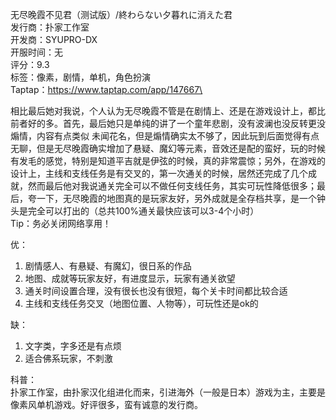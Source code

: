 无尽晚霞不见君（测试版）/終わらない夕暮れに消えた君\
发行商：扑家工作室\
开发商：SYUPRO-DX\
开服时间：无\
评分：9.3\
标签：像素，剧情，单机，角色扮演\
Taptap：https://www.taptap.com/app/147667\


相比最后她对我说，个人认为无尽晚霞不管是在剧情上、还是在游戏设计上，都比前者好的多。首先，最后她只是单纯的讲了一个童年悲剧，没有波澜也没反转更没煽情，内容有点类似 未闻花名，但是煽情确实太不够了，因此玩到后面觉得有点无聊，但是无尽晚霞确实增加了悬疑、魔幻等元素，音效还是配的蛮好，玩的时候有发毛的感觉，特别是知道平吉就是伊弦的时候，真的非常震惊；另外，在游戏的设计上，主线和支线任务是有交叉的，第一次通关的时候，居然还完成了几个成就，然而最后他对我说通关完全可以不做任何支线任务，其实可玩性降低很多；最后，夸一下，无尽晚霞的地图真的是玩家友好，另外成就是全存档共享，是一个钟头是完全可以打出的（总共100%通关最快应该可以3-4个小时）\
Tip：务必关闭网络享用！


优：
1.	剧情感人、有悬疑、有魔幻，很日系的作品
2.	地图、成就等玩家友好，有进度显示，玩家有通关欲望
3.	通关时间设置合理，没有很长也没有很短，每个关卡时间都比较合适
4.	主线和支线任务交叉（地图位置、人物等），可玩性还是ok的


缺：
1.	文字类，字多还是有点烦
2.	适合佛系玩家，不刺激



科普：\
扑家工作室，由扑家汉化组进化而来，引进海外（一般是日本）游戏为主，主要是像素风单机游戏。好评很多，蛮有诚意的发行商。

